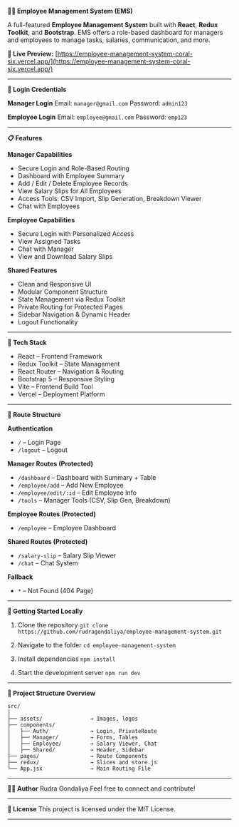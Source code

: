 **🧑‍💼 Employee Management System (EMS)**

A full-featured **Employee Management System** built with **React**, **Redux Toolkit**, and **Bootstrap**. EMS offers a role-based dashboard for managers and employees to manage tasks, salaries, communication, and more.

**🔗 Live Preview:**
[https://employee-management-system-coral-six.vercel.app/](https://employee-management-system-coral-six.vercel.app/)

---

**🔐 Login Credentials**

**Manager Login**
Email: `manager@gmail.com`
Password: `admin123`

**Employee Login**
Email: `employee@gmail.com`
Password: `emp123`

---

**📋 Features**

**Manager Capabilities**

* Secure Login and Role-Based Routing
* Dashboard with Employee Summary
* Add / Edit / Delete Employee Records
* View Salary Slips for All Employees
* Access Tools: CSV Import, Slip Generation, Breakdown Viewer
* Chat with Employees

**Employee Capabilities**

* Secure Login with Personalized Access
* View Assigned Tasks
* Chat with Manager
* View and Download Salary Slips

**Shared Features**

* Clean and Responsive UI
* Modular Component Structure
* State Management via Redux Toolkit
* Private Routing for Protected Pages
* Sidebar Navigation & Dynamic Header
* Logout Functionality

---

**🧱 Tech Stack**

* React – Frontend Framework
* Redux Toolkit – State Management
* React Router – Navigation & Routing
* Bootstrap 5 – Responsive Styling
* Vite – Frontend Build Tool
* Vercel – Deployment Platform

---

**🧭 Route Structure**

**Authentication**

* `/` – Login Page
* `/logout` – Logout

**Manager Routes (Protected)**

* `/dashboard` – Dashboard with Summary + Table
* `/employee/add` – Add New Employee
* `/employee/edit/:id` – Edit Employee Info
* `/tools` – Manager Tools (CSV, Slip Gen, Breakdown)

**Employee Routes (Protected)**

* `/employee` – Employee Dashboard

**Shared Routes (Protected)**

* `/salary-slip` – Salary Slip Viewer
* `/chat` – Chat System

**Fallback**

* `*` – Not Found (404 Page)

---

**🚀 Getting Started Locally**

1. Clone the repository
   `git clone https://github.com/rudragondaliya/employee-management-system.git`

2. Navigate to the folder
   `cd employee-management-system`

3. Install dependencies
   `npm install`

4. Start the development server
   `npm run dev`

---

**📂 Project Structure Overview**

```
src/
│
├── assets/               → Images, logos  
├── components/
│   ├── Auth/             → Login, PrivateRoute  
│   ├── Manager/          → Forms, Tables  
│   ├── Employee/         → Salary Viewer, Chat  
│   ├── Shared/           → Header, Sidebar  
├── pages/                → Route Components  
├── redux/                → Slices and store.js  
└── App.jsx               → Main Routing File  
```

---

**🧑‍💻 Author**
Rudra Gondaliya
Feel free to connect and contribute!

---

**📜 License**
This project is licensed under the MIT License.

---
